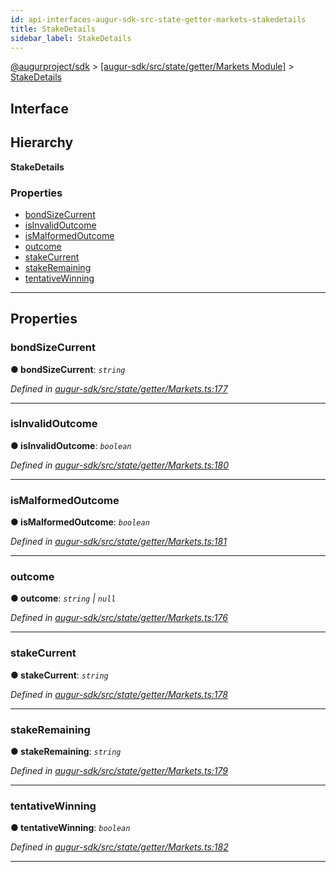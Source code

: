 ```yaml
---
id: api-interfaces-augur-sdk-src-state-getter-markets-stakedetails
title: StakeDetails
sidebar_label: StakeDetails
---
```


[@augurproject/sdk](api-readme.md) > [[augur-sdk/src/state/getter/Markets Module]](api-modules-augur-sdk-src-state-getter-markets-module.md) > [StakeDetails](api-interfaces-augur-sdk-src-state-getter-markets-stakedetails.md)

## Interface

## Hierarchy

**StakeDetails**

### Properties

* [bondSizeCurrent](api-interfaces-augur-sdk-src-state-getter-markets-stakedetails.md#bondsizecurrent)
* [isInvalidOutcome](api-interfaces-augur-sdk-src-state-getter-markets-stakedetails.md#isinvalidoutcome)
* [isMalformedOutcome](api-interfaces-augur-sdk-src-state-getter-markets-stakedetails.md#ismalformedoutcome)
* [outcome](api-interfaces-augur-sdk-src-state-getter-markets-stakedetails.md#outcome)
* [stakeCurrent](api-interfaces-augur-sdk-src-state-getter-markets-stakedetails.md#stakecurrent)
* [stakeRemaining](api-interfaces-augur-sdk-src-state-getter-markets-stakedetails.md#stakeremaining)
* [tentativeWinning](api-interfaces-augur-sdk-src-state-getter-markets-stakedetails.md#tentativewinning)

---

## Properties

<a id="bondsizecurrent"></a>

###  bondSizeCurrent

**● bondSizeCurrent**: *`string`*

*Defined in [augur-sdk/src/state/getter/Markets.ts:177](https://github.com/AugurProject/augur/blob/304ca83772/packages/augur-sdk/src/state/getter/Markets.ts#L177)*

___
<a id="isinvalidoutcome"></a>

###  isInvalidOutcome

**● isInvalidOutcome**: *`boolean`*

*Defined in [augur-sdk/src/state/getter/Markets.ts:180](https://github.com/AugurProject/augur/blob/304ca83772/packages/augur-sdk/src/state/getter/Markets.ts#L180)*

___
<a id="ismalformedoutcome"></a>

###  isMalformedOutcome

**● isMalformedOutcome**: *`boolean`*

*Defined in [augur-sdk/src/state/getter/Markets.ts:181](https://github.com/AugurProject/augur/blob/304ca83772/packages/augur-sdk/src/state/getter/Markets.ts#L181)*

___
<a id="outcome"></a>

###  outcome

**● outcome**: *`string` \| `null`*

*Defined in [augur-sdk/src/state/getter/Markets.ts:176](https://github.com/AugurProject/augur/blob/304ca83772/packages/augur-sdk/src/state/getter/Markets.ts#L176)*

___
<a id="stakecurrent"></a>

###  stakeCurrent

**● stakeCurrent**: *`string`*

*Defined in [augur-sdk/src/state/getter/Markets.ts:178](https://github.com/AugurProject/augur/blob/304ca83772/packages/augur-sdk/src/state/getter/Markets.ts#L178)*

___
<a id="stakeremaining"></a>

###  stakeRemaining

**● stakeRemaining**: *`string`*

*Defined in [augur-sdk/src/state/getter/Markets.ts:179](https://github.com/AugurProject/augur/blob/304ca83772/packages/augur-sdk/src/state/getter/Markets.ts#L179)*

___
<a id="tentativewinning"></a>

###  tentativeWinning

**● tentativeWinning**: *`boolean`*

*Defined in [augur-sdk/src/state/getter/Markets.ts:182](https://github.com/AugurProject/augur/blob/304ca83772/packages/augur-sdk/src/state/getter/Markets.ts#L182)*

___

